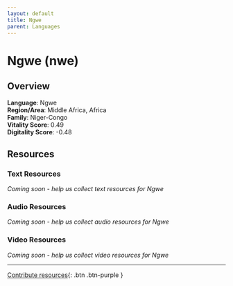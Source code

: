 ```yaml
---
layout: default
title: Ngwe
parent: Languages
---
```


# Ngwe (nwe)

## Overview

**Language**: Ngwe  
**Region/Area**: Middle Africa, Africa  
**Family**: Niger-Congo  
**Vitality Score**: 0.49  
**Digitality Score**: -0.48  

## Resources

### Text Resources
*Coming soon - help us collect text resources for Ngwe*

### Audio Resources
*Coming soon - help us collect audio resources for Ngwe*

### Video Resources
*Coming soon - help us collect video resources for Ngwe*

---

[Contribute resources](https://fairtrain.github.io/){: .btn .btn-purple }
